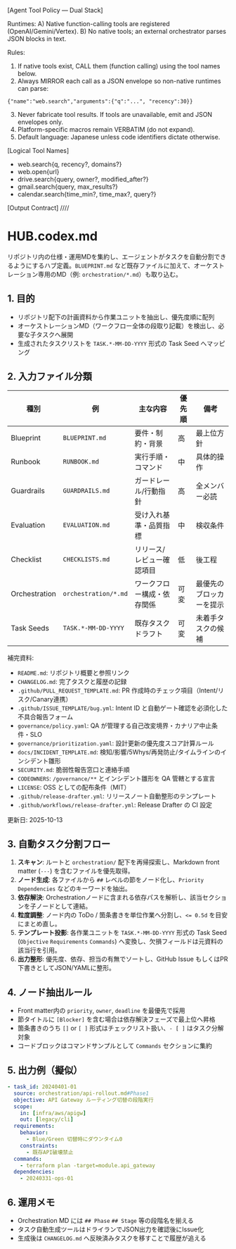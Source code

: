 [Agent Tool Policy — Dual Stack]

Runtimes:
A) Native function-calling tools are registered (OpenAI/Gemini/Vertex).
B) No native tools; an external orchestrator parses JSON blocks in text.

Rules:
1) If native tools exist, CALL them (function calling) using the tool names below.
2) Always MIRROR each call as a JSON envelope so non-native runtimes can parse:

```tool_request
{"name":"web.search","arguments":{"q":"...", "recency":30}}
```

3. Never fabricate tool results. If tools are unavailable, emit <plan> and JSON envelopes only.
4. Platform-specific macros remain VERBATIM (do not expand).
5. Default language: Japanese unless code identifiers dictate otherwise.

[Logical Tool Names]

* web.search{q, recency?, domains?}
* web.open{url}
* drive.search{query, owner?, modified_after?}
* gmail.search{query, max_results?}
* calendar.search{time_min?, time_max?, query?}

[Output Contract] <plan>/<patch>/<tests>/<commands>/<notes>

# HUB.codex.md

リポジトリ内の仕様・運用MDを集約し、エージェントがタスクを自動分割できるようにするハブ定義。`BLUEPRINT.md` など既存ファイルに加えて、オーケストレーション専用のMD（例: `orchestration/*.md`）も取り込む。

## 1. 目的

- リポジトリ配下の計画資料から作業ユニットを抽出し、優先度順に配列
- オーケストレーションMD（ワークフロー全体の段取り記載）を検出し、必要な子タスクへ展開
- 生成されたタスクリストを `TASK.*-MM-DD-YYYY` 形式の Task Seed へマッピング

## 2. 入力ファイル分類

| 種別 | 例 | 主な内容 | 優先順 | 備考 |
| --- | --- | --- | --- | --- |
| Blueprint | `BLUEPRINT.md` | 要件・制約・背景 | 高 | 最上位方針
| Runbook | `RUNBOOK.md` | 実行手順・コマンド | 中 | 具体的操作
| Guardrails | `GUARDRAILS.md` | ガードレール/行動指針 | 高 | 全メンバー必読
| Evaluation | `EVALUATION.md` | 受け入れ基準・品質指標 | 中 | 検収条件
| Checklist | `CHECKLISTS.md` | リリース/レビュー確認項目 | 低 | 後工程
| Orchestration | `orchestration/*.md` | ワークフロー構成・依存関係 | 可変 | 最優先のブロッカーを提示
| Task Seeds | `TASK.*-MM-DD-YYYY` | 既存タスクドラフト | 可変 | 未着手タスクの候補

補完資料:

- `README.md`: リポジトリ概要と参照リンク
- `CHANGELOG.md`: 完了タスクと履歴の記録
- `.github/PULL_REQUEST_TEMPLATE.md`: PR 作成時のチェック項目（Intent/リスク/Canary連携）
- `.github/ISSUE_TEMPLATE/bug.yml`: Intent ID と自動ゲート確認を必須化した不具合報告フォーム
- `governance/policy.yaml`: QA が管理する自己改変境界・カナリア中止条件・SLO
- `governance/prioritization.yaml`: 設計更新の優先度スコア計算ルール
- `docs/INCIDENT_TEMPLATE.md`: 検知/影響/5Whys/再発防止/タイムラインのインシデント雛形
- `SECURITY.md`: 脆弱性報告窓口と連絡手順
- `CODEOWNERS`: `/governance/**` とインシデント雛形を QA 管轄とする宣言
- `LICENSE`: OSS としての配布条件（MIT）
- `.github/release-drafter.yml`: リリースノート自動整形のテンプレート
- `.github/workflows/release-drafter.yml`: Release Drafter の CI 設定

更新日: 2025-10-13

## 3. 自動タスク分割フロー

1. **スキャン**: ルートと `orchestration/` 配下を再帰探索し、Markdown front matter (`---`) を含むファイルを優先取得。
2. **ノード生成**: 各ファイルから `##` レベルの節をノード化し、`Priority` `Dependencies` などのキーワードを抽出。
3. **依存解決**: Orchestrationノードに含まれる依存パスを解析し、該当セクションを子ノードとして連結。
4. **粒度調整**: ノード内の ToDo / 箇条書きを単位作業へ分割し、`<= 0.5d` を目安にまとめ直し。
5. **テンプレート投影**: 各作業ユニットを `TASK.*-MM-DD-YYYY` 形式の Task Seed (`Objective` `Requirements` `Commands`) へ変換し、欠損フィールドは元資料の該当行を引用。
6. **出力整形**: 優先度、依存、担当の有無でソートし、GitHub Issue もしくはPR下書きとしてJSON/YAMLに整形。

## 4. ノード抽出ルール

- Front matter内の `priority`, `owner`, `deadline` を最優先で採用
- 節タイトルに `[Blocker]` を含む場合は依存解決フェーズで最上位へ昇格
- 箇条書きのうち `[]` or `[ ]` 形式はチェックリスト扱い、`- [ ]` はタスク分解対象
- コードブロックはコマンドサンプルとして `Commands` セクションに集約

## 5. 出力例（擬似）

```yaml
- task_id: 20240401-01
  source: orchestration/api-rollout.md#Phase1
  objective: API Gateway ルーティング切替の段階実行
  scope:
    in: [infra/aws/apigw]
    out: [legacy/cli]
  requirements:
    behavior:
      - Blue/Green 切替時にダウンタイム0
    constraints:
      - 既存API破壊禁止
  commands:
    - terraform plan -target=module.api_gateway
  dependencies:
    - 20240331-ops-01
```

## 6. 運用メモ

- Orchestration MD には `## Phase` `## Stage` 等の段階名を揃える
- タスク自動生成ツールはドライランでJSON出力を確認後にIssue化
- 生成後は `CHANGELOG.md` へ反映済みタスクを移すことで履歴が追える

